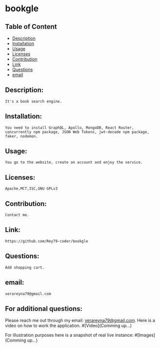 # bookgle

## Table of Content

- [Description](#Description)
- [Installation](#Installation)
- [Usage](#Usage)
- [Licenses](#Licenses)
- [Contribution](#Contribution)
- [Link](#Link)
- [Questions](#Questions)
- [email](#email)

## Description:
    It's a book search engine.
## Installation:
    You need to install GraphQL, Apollo, MongoDB, React Router,  concurrently npm package, JSON Web Tokens, jwt-decode npm package,  faker, nodemon.
## Usage:
    You go to the website, create an account and enjoy the service.
## Licenses:
    Apache,MCT,ISC,GNU GPLv3
## Contribution:
    Contact me.
## Link:
    https://github.com/Rey79-coder/bookgle
## Questions:
    Add shopping cart.
## email:
    verareyna79@gmail.com

## For additional questions:
   Please reach me out through my email: verareyna79@gmail.com.
   Here is a video on how to work the application.
#[Video](Comming up...)

For illustration purposes here is a snapshot of real live instance:
#[Images](Comming up...)

